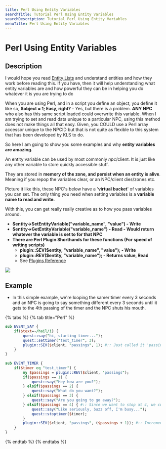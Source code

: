 ```yaml
---
title: Perl Using Entity Variables
searchTitle: Tutorial Perl Using Entity Variables
searchDescription: Tutorial Perl Using Entity Variables
menuTitle: Perl Using Entity Variables
---
```


# Perl Using Entity Variables

## Description

I would hope you read [Entity Lists](working-with-entity-lists.md) and understand entities and how they work before reading this. If you have, then it will help understanding what entity variables are and how powerful they can be in helping you do whatever it is you are trying to do

When you are using Perl, and in a script you define an object, you define it like so, **$object = 1; Easy, right?** - Yes, but there is a problem. **ANY NPC** who also has this same script loaded could overwrite this variable. When I am trying to set and read data unique to a particular NPC, using this method does not make things all that easy. Given, you COULD use a Perl array accessor unique to the NPCID but that is not quite as flexible to this system that has been developed by KLS to do.

So here I am going to show you some examples and why **entity variables are amazing.**

An entity variable can be used by most commonly $npc/$client. It is just like any other variable to store quickly accessible stuff.

They are stored in **memory of the zone, and persist when an entity is alive**. Meaning if you repop the variables clear, or an NPC/client dies/zones etc.

Picture it like this, these NPC's below have a '**virtual bucket**' of variables you can set. The only thing you need when setting variables is a **variable name to read and write.**

With this, you can get really really creative as to how you pass variables around.

* **$entity-&gt;SetEntityVariable\("variable\_name", "value"\) - Write**
* **$entity-&gt;GetEntityVariable\("variable\_name"\) - Read - Would return whatever the variable is set to for that NPC**
* **There are Perl Plugin Shorthands for these functions \(For speed of writing scripts\)**
  * **plugin::SEV\($entity, "variable\_name", "value"\); - Write**
  * **plugin::REV\($entity, "variable\_name"\); - Returns value, Read**
  * See [Plugins Reference](https://eqemu.gitbook.io/quest-api/perl/plugins)

![](http://wiki.eqemulator.org/l/wa/images/variable_bucket.png)

## Example

* In this simple example, we're looping the samer timer every 3 seconds and an NPC is going to say something different every 3 seconds until it gets to the 4th passing of the timer and the NPC shuts his mouth.

{% tabs %}
{% tab title="Perl" %}
```perl
sub EVENT_SAY {
    if($text=~/hail/i) {
        quest::say("hi, starting timer...");
        quest::settimer("test_timer", 3);
        plugin::SEV($client, "passings", 1); #:: Just called it 'passings' because I will be using it to track passings of a timer
    }
}
 
sub EVENT_TIMER {
    if($timer eq "test_timer") {
        my $passings = plugin::REV($client, "passings");
        if($passings == 1) {
			quest::say("Hey how are you?");
		} elsif($passings == 2) {
			quest::say("What do you want?");
		} elsif($passings == 3) {
			quest::say("Are you going to go away?");
		} elsif($passings == 4) { #:: Since we want to stop at 4, we cut off the timer and stop counting the passes
            quest::say("Like seriously, buzz off, I'm busy...");
            quest::stoptimer($timer);
        }
        plugin::SEV($client, "passings", ($passings + 1)); #:: Increment the number so we don't loop the timer forever...
    }
}
```
{% endtab %}
{% endtabs %}
